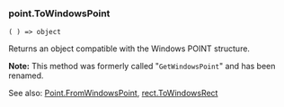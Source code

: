 ### point.ToWindowsPoint

``` suneido
( ) => object
```

Returns an object compatible with the Windows POINT structure.

**Note:** This method was formerly called "`GetWindowsPoint`" and has been renamed.

See also: [Point.FromWindowsPoint](<Point.FromWindowsPoint.md>), [rect.ToWindowsRect](<../Rect/rect.ToWindowsRect.md>)